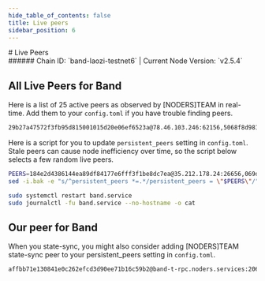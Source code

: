 ```yaml
---
hide_table_of_contents: false
title: Live peers
sidebar_position: 6
---
```


<div class="h1-with-icon icon-band">
# Live Peers
</div>
###### Chain ID: `band-laozi-testnet6` | Current Node Version: `v2.5.4`

## All Live Peers for Band
Here is a list of 25 active peers as observed by [NODERS]TEAM in real-time. Add them to your `config.toml` if you have trouble finding peers.

```bash
29b27a47572f3fb95d815001015d20e06ef6523a@78.46.103.246:62156,5068f8d98106537d555fe417c798ee8dd3806352@35.212.3.212:26656,a9a5dc3f8c02287d1a3db0d284fb1eea343ebc54@35.213.162.1:26656,f214d9da468858654b57eefbbd2c65fe270bc606@35.212.180.119:26656,cf1c0fa3f5320f29c3793cbf769d9e94c0c16df9@35.213.128.139:26656,bd689bd5a096bc9e72840ff01ff109ee5d4e575b@35.212.209.205:26656,cf97b7d6a86c2dffefe0c4ee72748ff1dcedd713@35.213.156.49:26656,7ee9f9459010edd0e147c0b70b43d0bff9336f30@65.108.226.26:12656,069d0293c718c96d8cbf4d31f6cf62da3c9d8bfb@35.213.141.64:26656,8fe3209d46d2cac8c7bd5522e0d845afa559f5cf@35.212.39.211:26656,345d5a9f4bebb6d820a507d218ceb6f8eeb4eaa1@35.210.54.75:26656,0246d7886093a2b013ca557a1acce7afde2d2d18@35.212.25.94:26656,5c3199e08a77f21ff7717863380ed43bca000fc6@35.210.104.70:26656,dc54f2f4295dffc51608f6f1bf2331e2c9ac6079@35.212.178.33:26656,cd6a68641b31d6988ddd45395e631bfa2af071ec@35.212.80.250:26656,256b36609c9aefc5d3251b29f657ffe368ca77d9@35.213.166.39:26656,5410302221084251132fe55262c40f2e6ae5c3a8@35.210.223.45:26656,184e2d4386144ea89df84177e6fff3f1be8dc7ea@35.212.178.24:26656,e5b6b3cfa9c4b549e81723a89222b20202bcef3d@35.210.152.80:26656,aa8def3250da070d0eb2340215218d8effc86df9@222.106.187.14:53500,d9f8be9edd95794e08a6447cfb8bc02ace551ff8@65.108.12.253:20007,4b1e5a8e64c6e66da1483010fba423648995ccb0@71.13.17.144:26656,15b51043c53b665d719fab1c630a80158d37e97e@35.213.189.166:26656,8ff1e1ea8c13020f3e23a5e86177e85d880c2431@49.12.84.248:13656,fffd730672f04d5dc065fa9afce2eb1d6bc4d150@35.212.60.28:26656
```

Here is a script for you to update `persistent_peers` setting in `config.toml`. Stale peers can cause node inefficiency over time, so the script below selects a few random live peers.

```bash
PEERS=184e2d4386144ea89df84177e6fff3f1be8dc7ea@35.212.178.24:26656,069d0293c718c96d8cbf4d31f6cf62da3c9d8bfb@35.213.141.64:26656,cf97b7d6a86c2dffefe0c4ee72748ff1dcedd713@35.213.156.49:26656,8ff1e1ea8c13020f3e23a5e86177e85d880c2431@49.12.84.248:13656,cd6a68641b31d6988ddd45395e631bfa2af071ec@35.212.80.250:26656
sed -i.bak -e "s/^persistent_peers *=.*/persistent_peers = \"$PEERS\"/" ~/.band/config/config.toml

sudo systemctl restart band.service
sudo journalctl -fu band.service --no-hostname -o cat
```

## Our peer for Band
When you state-sync, you might also consider adding [NODERS]TEAM state-sync peer to your persistent_peers setting in `config.toml`.

```bash
affbb71e130841e0c262efcd3d90ee71b16c59b2@band-t-rpc.noders.services:20656
```